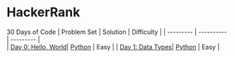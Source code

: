# HackerRank

30 Days of Code
| Problem Set  | Solution  | Difficulty | 
| --------- | ----------     | --------- |  
| [Day 0: Hello, World](https://www.hackerrank.com/challenges/30-hello-world/problem)| [Python](30-Days-of-Code/day0-hello-world.py)  | Easy | 
| [Day 1: Data Types](https://www.hackerrank.com/challenges/30-data-types/problem)| [Python](30-Days-of-Code/day1-data-types.py)  | Easy | 
